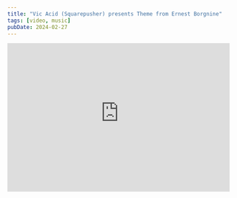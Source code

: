 ```yaml
---
title: "Vic Acid (Squarepusher) presents Theme from Ernest Borgnine"
tags: [video, music]
pubDate: 2024-02-27
---
```


<iframe loading="lazy" width="100%" style="aspect-ratio: 3/2;" src="https://www.youtube-nocookie.com/embed/lWdgGE00pac?si=YIbcdPdnq-5eyBN1" title="YouTube video player" frameborder="0" allow="accelerometer; autoplay; clipboard-write; encrypted-media; gyroscope; picture-in-picture; web-share" allowfullscreen></iframe>
